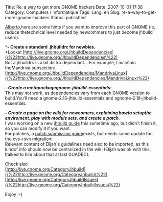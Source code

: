 Title: Re: a way to get more GNOME hackers
Date: 2007-10-01 17:38
Category: Computers / Informatique
Tags:
Lang: en
Slug: re-a-way-to-get-more-gnome-hackers
Status: published

[Alberto](\%22http://aruiz.typepad.com/siliconisland/2007/04/lets_make_it_ea.html\%22),here are some hints if you want to improve this part of GNOME (ie, reduce thetechnical level needed by newcommers to just become jhbuild users).  
  
***- Create a standard .jhbuildrc for newbies.**  
*Lookat [http://live.gnome.org/JhbuildDependencies](\%22http://live.gnome.org/JhbuildDependencies\%22)  
But a jhbuildrc is a bit distro dependant... For example, I maintain theMandriva subsection:  
[http://live.gnome.org/JhbuildDependencies/MandrivaLinux](\%22http://live.gnome.org/JhbuildDependencies/MandrivaLinux\%22)  
  
***- Create a metapackagegnome-jhbuild-essentials:***  
This may not work, as dependencies vary from each GNOME version to build.You'll need a gnome-2.16-jhbuild-essentials and agnome-2.18-jhbuild-essentials.  
  
***- Create a page on the wiki for newcomers, explaining howto setupthe enviroment, play with module sets, and create a patch.***  
I was working on a new [jhbuild guide](\%22http://live.gnome.org/LuisMenina/JhbuildGuide\%22) this sometime ago, but didn't finish it, so you can modify it if you want.  
For patches, a [patch submission guide](\%22http://live.gnome.org/GnomeLove/SubmittingPatches\%22)exists, but needs some update for the cvs-&gt;svn migration:  
Relevant content of Elijah's guidelines need also to be imported, as this kindof info should now be centralized in the wiki (Elijah was ok with this, Italked to him about that at last GUADEC).  
  
Check also:  
[http://live.gnome.org/CategoryJhbuild](\%22http://live.gnome.org/CategoryJhbuild\%22)  
[http://live.gnome.org/CategoryJhbuildIssues](\%22http://live.gnome.org/CategoryJhbuildIssues\%22)  
  
Enjoy ;-)

